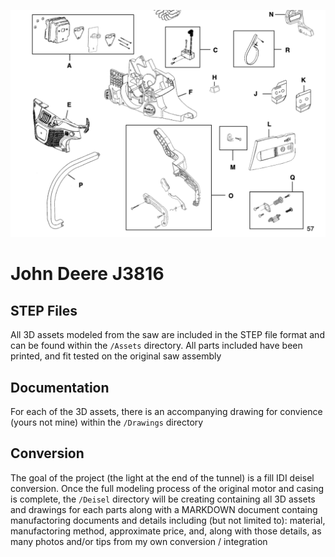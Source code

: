 ![](./COVIMG.png)

# John Deere J3816

## STEP Files

All 3D assets modeled from the saw are included in the STEP file format and can be found within the `/Assets` directory. All parts included have been printed, and fit tested on the original saw assembly

## Documentation

For each of the 3D assets, there is an accompanying drawing for convience (yours not mine) within the `/Drawings` directory

## Conversion

The goal of the project (the light at the end of the tunnel) is a fill IDI deisel conversion. Once the full modeling process of the original motor and casing is complete, the `/Deisel` directory will be creating containing all 3D assets and drawings for each parts along with a MARKDOWN document containg manufactoring documents and details including (but not limited to): material, manufactoring method, approximate price, and, along with those details, as many photos and/or tips from my own conversion / integration
